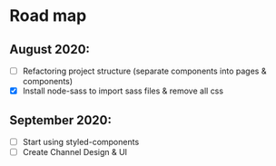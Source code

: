 # Road map
## August 2020:
- [ ] Refactoring project structure (separate components into pages & components)
- [x] Install node-sass to import sass files & remove all css 
## September 2020:
- [ ] Start using styled-components
- [ ] Create Channel Design & UI
